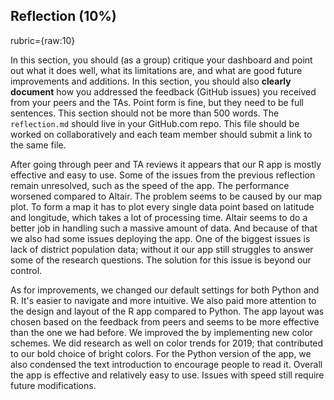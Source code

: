 ## Reflection (10%)
rubric={raw:10}

In this section, you should (as a group) critique your dashboard and point out what it does well, what its limitations are, and what are good future improvements and additions. 
In this section, you should also **clearly document** how you addressed the feedback (GitHub issues) you received from your peers and the TAs.
Point form is fine, but they need to be full sentences.
This section should not be more than 500 words.
The `reflection.md` should live in your GitHub.com repo.
This file should be worked on collaboratively and each team member should submit a link to the same file.


After going through peer and TA reviews it appears that our R app is mostly effective and easy to use. Some of the issues from the previous reflection remain unresolved, such as the speed of the app. The performance worsened compared to Altair. The problem seems to be caused by our map plot. To form a map it has to plot every single data point based on latitude and longitude, which takes a lot of processing time. Altair seems to do a better job in handling such a massive amount of data. And because of that we also had some issues deploying the app. One of the biggest issues is lack of district population data; without it our app still struggles to answer some of the research questions. The solution for this issue is beyond our control.

As for improvements, we changed our default settings for both Python and R. It's easier to navigate and more intuitive. We also paid more attention to the design and layout of the R app compared to Python. The app layout was chosen based on the feedback from peers and seems to be more effective than the one we had before. We improved the by implementing new color schemes. We did research as well on color trends for 2019; that contributed to our bold choice of bright colors. For the Python version of the app, we also condensed the text introduction to encourage people to read it.
Overall the app is effective and relatively easy to use. Issues with speed still require future modifications.  
